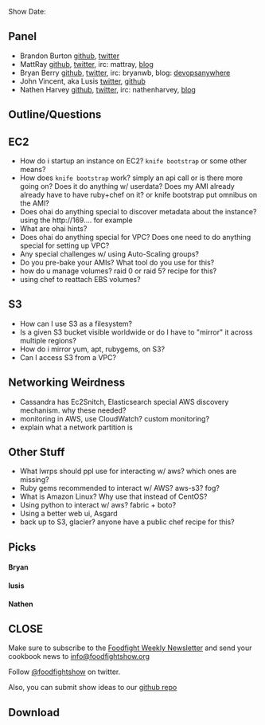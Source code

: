 Show Date:  

Panel<a name="panel"></a>
-----

* Brandon Burton [github](http://github.com/solarce), [twitter](https://twitter.com/solarce)
* MattRay [github](http://github.com/mattray), [twitter](http://twitter.com/mattray), irc: mattray, [blog](http://www.leastresistance.net/)
* Bryan Berry [github](http://github.com/bryanwb), [twitter](http://twitter.com/bryanwb), irc: bryanwb, blog: [devopsanywhere](http://devopsanywhere.blogspot.com)
* John Vincent, aka Lusis [twitter](https://twitter.com/#!/lusis), [github](https://github.com/lusis)
* Nathen Harvey [github](http://github.com/nathenharvey), [twitter](http://twitter.com/nathenharvey), irc: nathenharvey, [blog](http://nathenharvey.com)


Outline/Questions
-----------------

EC2
---

* How do i startup an instance on EC2? `knife bootstrap` or some other means?
* How does `knife bootstrap` work? simply an api call or is there more going on? Does it do anything w/ userdata? Does my AMI already 
already have to have ruby+chef on it? or knife bootstrap put omnibus on the AMI?
* Does ohai do anything special to discover metadata about the instance? using the http://169.... for example
* What are ohai hints?
* Does ohai do anything special for VPC? Does one need to do anything special for setting up VPC?
* Any special challenges w/ using Auto-Scaling groups?
* Do you pre-bake your AMIs? What tool do you use for this?
* how do u manage volumes? raid 0 or raid 5? recipe for this?
* using chef to reattach EBS volumes?

S3
---

* How can I use S3 as a filesystem?
* Is a given S3 bucket visible worldwide or do I have to "mirror" it across multiple regions?
* How do i mirror yum, apt, rubygems, on S3?
* Can I access S3 from a VPC?

Networking Weirdness
-------------------

* Cassandra has Ec2Snitch, Elasticsearch special AWS discovery mechanism. why these needed?
* monitoring in AWS, use CloudWatch? custom monitoring?
* explain what a network partition is


Other Stuff
-----------

* What lwrps should ppl use for interacting w/ aws? which ones are missing?
* Ruby gems recommended to interact w/ AWS? aws-s3? fog?
* What is Amazon Linux? Why use that instead of CentOS?
* Using python to interact w/ aws? fabric + boto?
* Using a better web ui, Asgard
* back up to S3, glacier? anyone have a public chef recipe for this?


Picks<a name="picks"></a>
-----

#### Bryan  

#### lusis  

#### Nathen  



CLOSE
-----

Make sure to subscribe to the [Foodfight Weekly Newsletter](http://bit.ly/ffsmail) and send your cookbook
news to info@foodfightshow.org

Follow [@foodfightshow](http://twitter.com/foodfightshow) on twitter.

Also, you can submit show ideas to our [github repo](https://github.com/foodfight/showz)



Download
--------
